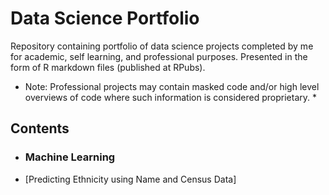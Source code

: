 # Data Science Portfolio
Repository containing portfolio of data science projects completed by me for academic, self learning, and professional purposes. Presented in the form of R markdown files (published at RPubs).

* Note: Professional projects may contain masked code and/or high level overviews of code where such information is considered proprietary. *

## Contents
- ### Machine Learning
 - [Predicting Ethnicity using Name and Census Data]
